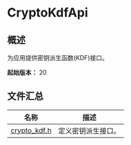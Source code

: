 # CryptoKdfApi

<!--Kit: Crypto Architecture Kit-->
<!--Subsystem: Security-->
<!--Owner: @zxz--3-->
<!--SE: @lanming-->
<!--TSE: @PAFT-->

## 概述

为应用提供密钥派生函数(KDF)接口。

**起始版本：** 20

## 文件汇总

| 名称 | 描述 |
| -- | -- |
| [crypto_kdf.h](capi-crypto-kdf-h.md) | 定义密钥派生接口。 |
